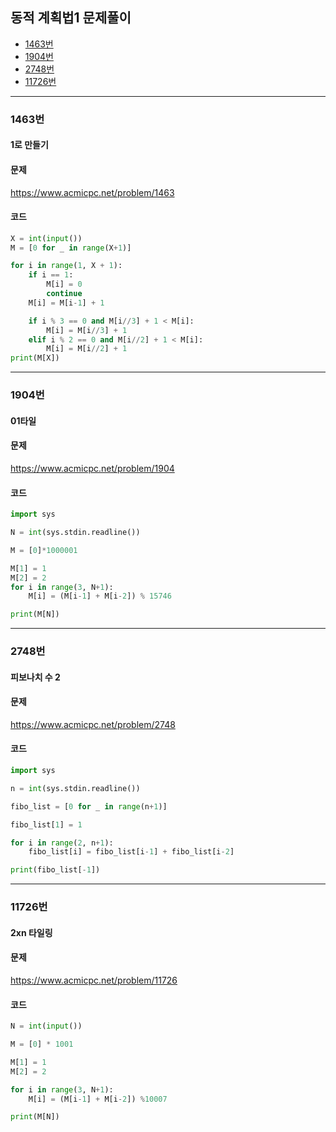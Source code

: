 ## 동적 계획법1 문제풀이

- [1463번](#1463번)
- [1904번](#1904번)
- [2748번](#2748번)
- [11726번](#11726번)

----------------------------------------------------

### 1463번
#### 1로 만들기

#### 문제
https://www.acmicpc.net/problem/1463

#### 코드

``` python
X = int(input())
M = [0 for _ in range(X+1)]

for i in range(1, X + 1):
    if i == 1:
        M[i] = 0
        continue
    M[i] = M[i-1] + 1

    if i % 3 == 0 and M[i//3] + 1 < M[i]:
        M[i] = M[i//3] + 1
    elif i % 2 == 0 and M[i//2] + 1 < M[i]:
        M[i] = M[i//2] + 1
print(M[X])
```
----------------------------------------------------
### 1904번
#### 01타일

#### 문제
https://www.acmicpc.net/problem/1904

#### 코드

``` python
import sys

N = int(sys.stdin.readline())

M = [0]*1000001

M[1] = 1
M[2] = 2
for i in range(3, N+1):
    M[i] = (M[i-1] + M[i-2]) % 15746

print(M[N])
```
----------------------------------------------------
### 2748번
#### 피보나치 수 2

#### 문제
https://www.acmicpc.net/problem/2748

#### 코드

``` python
import sys

n = int(sys.stdin.readline())

fibo_list = [0 for _ in range(n+1)]

fibo_list[1] = 1

for i in range(2, n+1):
    fibo_list[i] = fibo_list[i-1] + fibo_list[i-2]

print(fibo_list[-1])
```
----------------------------------------------------
### 11726번
#### 2xn 타일링

#### 문제
https://www.acmicpc.net/problem/11726

#### 코드

``` python
N = int(input())

M = [0] * 1001

M[1] = 1
M[2] = 2

for i in range(3, N+1):
    M[i] = (M[i-1] + M[i-2]) %10007

print(M[N])
```
